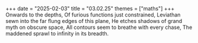 +++
date = "2025-02-03"
title = "03.02.25"
themes = ["maths"]
+++
Onwards to the depths,
Of furious functions just constrained,
Leviathan sewn into the far flung edges of this plane,
He etches shadows of grand myth on obscure space,
All contours seem to breathe with every chase,
The maddened sprawl to infinity in its breadth.
